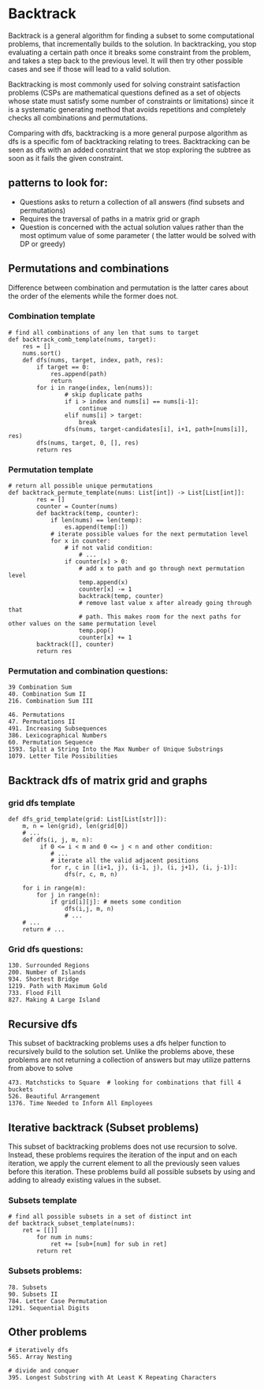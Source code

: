 # Backtrack
Backtrack is a general algorithm for finding a subset to some computational problems, that incrementally builds to the solution.
 In backtracking, you stop evaluating a certain path once it breaks some constraint from the problem, 
 and takes a step back to the previous level. It will then try other possible cases and see if those will lead to a valid solution.
 
Backtracking is most commonly used for solving constraint satisfaction problems (CSPs are mathematical questions defined as a set of objects whose state must satisfy some number of constraints or limitations)
since it is a systematic generating method that avoids repetitions and completely checks all combinations and permutations.

Comparing with dfs, backtracking is a more general purpose algorithm as dfs is a specific fom of backtracking relating to trees.
Backtracking can be seen as dfs with an added constraint that we stop exploring the subtree as soon as it fails the given constraint. 
 
## patterns to look for:

- Questions asks to return a collection of all answers (find subsets and permutations)
- Requires the traversal of paths in a matrix grid or graph
- Question is concerned with the actual solution values rather than the most optimum value of some parameter
( the latter would be solved with DP or greedy)

## Permutations and combinations
Difference between combination and permutation is the latter cares about the order of the elements while
the former does not.

### Combination template
```pydocstring
# find all combinations of any len that sums to target
def backtrack_comb_template(nums, target):
    res = []
    nums.sort() 
    def dfs(nums, target, index, path, res):
        if target == 0:
            res.append(path)
            return
        for i in range(index, len(nums)):
                # skip duplicate paths
                if i > index and nums[i] == nums[i-1]: 
                    continue
                elif nums[i] > target:
                    break
                dfs(nums, target-candidates[i], i+1, path+[nums[i]], res)
        dfs(nums, target, 0, [], res)
        return res
```

### Permutation template
```pydocstring
# return all possible unique permutations
def backtrack_permute_template(nums: List[int]) -> List[List[int]]:
        res = []
        counter = Counter(nums)
        def backtrack(temp, counter):
            if len(nums) == len(temp):
                es.append(temp[:])
            # iterate possible values for the next permutation level
            for x in counter:
                # if not valid condition:
                    # ...
                if counter[x] > 0:
                    # add x to path and go through next permutation level
                    temp.append(x)
                    counter[x] -= 1
                    backtrack(temp, counter)
                    # remove last value x after already going through that 
                    # path. This makes room for the next paths for other values on the same permutation level
                    temp.pop() 
                    counter[x] += 1     
        backtrack([], counter)
        return res
```

### Permutation and combination questions:
```
39 Combination Sum
40. Combination Sum II
216. Combination Sum III

46. Permutations
47. Permutations II
491. Increasing Subsequences
386. Lexicographical Numbers
60. Permutation Sequence
1593. Split a String Into the Max Number of Unique Substrings
1079. Letter Tile Possibilities
```

## Backtrack dfs of matrix grid and graphs

### grid dfs template
```pydocstring
def dfs_grid_template(grid: List[List[str]]):
    m, n = len(grid), len(grid[0])   
    # ...
    def dfs(i, j, m, n):
         if 0 <= i < m and 0 <= j < n and other condition:
            # ... 
            # iterate all the valid adjacent positions
            for r, c in [(i+1, j), (i-1, j), (i, j+1), (i, j-1)]:
                dfs(r, c, m, n)
    
    for i in range(m):
        for j in range(n):
            if grid[i][j]: # meets some condition
                dfs(i,j, m, n)
                # ...
    # ...
    return # ...
```

### Grid dfs questions:
```
130. Surrounded Regions
200. Number of Islands
934. Shortest Bridge
1219. Path with Maximum Gold
733. Flood Fill
827. Making A Large Island
```

## Recursive dfs 
This subset of backtracking problems uses a dfs helper function to 
recursively build to the solution set. Unlike the problems above, these
problems are not returning a collection of answers but may utilize patterns from above
to solve

```
473. Matchsticks to Square  # looking for combinations that fill 4 buckets
526. Beautiful Arrangement  
1376. Time Needed to Inform All Employees
``` 

## Iterative backtrack (Subset problems)
This subset of backtracking problems does not use recursion to solve. Instead, these
problems requires the iteration of the input and on each iteration, we apply
the current element to all the previously seen values before this iteration.
These problems build all possible subsets by using and adding to already existing values in the subset.

### Subsets template
```pydocstring
# find all possible subsets in a set of distinct int
def backtrack_subset_template(nums):
    ret = [[]]
        for num in nums:
            ret += [sub+[num] for sub in ret]
        return ret
```

### Subsets problems:
```
78. Subsets
90. Subsets II
784. Letter Case Permutation
1291. Sequential Digits
```

## Other problems

```
# iteratively dfs
565. Array Nesting

# divide and conquer
395. Longest Substring with At Least K Repeating Characters
```
